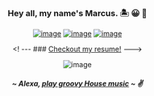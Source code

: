             
<div align=center>
 
### Hey all, my name's Marcus. 	:desert_island:	:grinning: :call_me_hand: 

 
[![image](https://img.shields.io/badge/LinkedIn-0077B5?style=for-the-badge&logo=linkedin&logoColor=white)](https://www.linkedin.com/in/marcusanthonylorenzo/) [![image](https://img.shields.io/badge/Instagram-E4405F?style=for-the-badge&logo=instagram&logoColor=white)](https://www.instagram.com/marcusanthonylorenzo/) [![image](https://img.shields.io/badge/Gmail-D14836?style=for-the-badge&logo=gmail&logoColor=white)](mailto:marcus.anthony.lorenzo)

<! --- ### [Checkout my resume!](https://drive.google.com/file/d/13-Iwxp-1QNCfxEnoyT1O5gNxRRv74x5p/view?usp=sharing) --->

![image](https://media0.giphy.com/media/ZrlYxeVZ0zqkU/200w.gif?cid=82a1493bihjpoeklnsatzbgux2vdo1aha4dzpovzi68bofaj&rid=200w.gif&ct=g)
##### ~ Alexa, [play groovy House music](https://youtu.be/AmxVbZpIf1E?t=84) ~  :v:

<!-- ![image](https://github-readme-stats.vercel.app/api/top-langs/?username=marcusanthonylorenzo) -->
</div>


<!---
marcusanthonylorenzo/marcusanthonylorenzo is a ✨ special ✨ repository because its `README.md` (this file) appears on your GitHub profile.
You can click the Preview link to take a look at your changes.
--->

